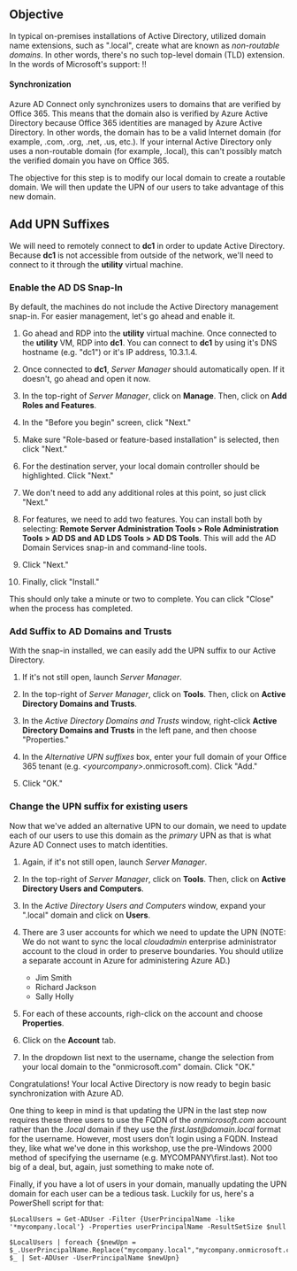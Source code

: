 ## Objective
In typical on-premises installations of Active Directory, utilized domain name extensions, such as ".local", create what are known as _non-routable domains_.  In other words, there's no such top-level domain (TLD) extension.  In the words of Microsoft's support:
!!<h4>Synchronization</h4>Azure AD Connect only synchronizes users to domains that are verified by Office 365. This means that the domain also is verified by Azure Active Directory because Office 365 identities are managed by Azure Active Directory. In other words, the domain has to be a valid Internet domain (for example, .com, .org, .net, .us, etc.). If your internal Active Directory only uses a non-routable domain (for example, .local), this can't possibly match the verified domain you have on Office 365.

The objective for this step is to modify our local domain to create a routable domain.  We will then update the UPN of our users to take advantage of this new domain.

## Add UPN Suffixes
We will need to remotely connect to **dc1** in order to update Active Directory. Because **dc1** is not accessible from outside of the network, we'll need to connect to it through the **utility** virtual machine.

### Enable the AD DS Snap-In
By default, the machines do not include the Active Directory management snap-in.  For easier management, let's go ahead and enable it.

  1. Go ahead and RDP into the **utility** virtual machine.  Once connected to the **utility** VM, RDP into **dc1**.  You can connect to **dc1** by using it's DNS hostname (e.g. "dc1") or it's IP address, 10.3.1.4.

  2. Once connected to **dc1**, _Server Manager_ should automatically open. If it doesn't, go ahead and open it now.

  3. In the top-right of _Server Manager_, click on **Manage**.  Then, click on **Add Roles and Features**.

  4. In the "Before you begin" screen, click "Next."

  5. Make sure "Role-based or feature-based installation" is selected, then click "Next."

  6. For the destination server, your local domain controller should be highlighted.  Click "Next."

  7. We don't need to add any additional roles at this point, so just click "Next."

  8. For features, we need to add two features. You can install both by selecting:  **Remote Server Administration Tools &gt; Role Administration Tools &gt; AD DS and AD LDS Tools &gt; AD DS Tools**. This will add the AD Domain Services snap-in and command-line tools.

  9. Click "Next."

  10. Finally, click "Install."

This should only take a minute or two to complete.  You can click "Close" when the process has completed.

### Add Suffix to AD Domains and Trusts
With the snap-in installed, we can easily add the UPN suffix to our Active Directory.

  1. If it's not still open, launch _Server Manager_.

  2. In the top-right of _Server Manager_, click on **Tools**.  Then, click on **Active Directory Domains and Trusts**.

  3. In the _Active Directory Domains and Trusts_ window, right-click **Active Directory Domains and Trusts** in the left pane, and then choose "Properties."

  4. In the _Alternative UPN suffixes_ box, enter your full domain of your Office 365 tenant (e.g. _&lt;yourcompany&gt;_.onmicrosoft.com). Click "Add."

  5. Click "OK."

### Change the UPN suffix for existing users
Now that we've added an alternative UPN to our domain, we need to update each of our users to use this domain as the _primary_ UPN as that is what Azure AD Connect uses to match identities.

  1. Again, if it's not still open, launch _Server Manager_.

  2. In the top-right of _Server Manager_, click on **Tools**.  Then, click on **Active Directory Users and Computers**.

  3. In the _Active Directory Users and Computers_ window, expand your ".local" domain and click on **Users**.

  4. There are 3 user accounts for which we need to update the UPN (NOTE: We do not want to sync the local _cloudadmin_ enterprise administrator account to the cloud in order to preserve boundaries.  You should utilize a separate account in Azure for administering Azure AD.)

        * Jim Smith
        * Richard Jackson
        * Sally Holly

  5. For each of these accounts, righ-click on the account and choose **Properties**.

  6. Click on the **Account** tab.

  7. In the dropdown list next to the username, change the selection from your local domain to the "onmicrosoft.com" domain.  Click "OK."

Congratulations! Your local Active Directory is now ready to begin basic synchronization with Azure AD.  

One thing to keep in mind is that updating the UPN in the last step now requires these three users to use the FQDN of the _onmicrosoft.com_ account rather than the _.local_ domain if they use the _first.last@domain.local_ format for the username.  However, most users don't login using a FQDN.  Instead they, like what we've done in this workshop, use the pre-Windows 2000 method of specifying the username (e.g. MYCOMPANY\first.last).  Not too big of a deal, but, again, just something to make note of.

Finally, if you have a lot of users in your domain, manually updating the UPN domain for each user can be a tedious task. Luckily for us, here's a PowerShell script for that:

```PS
$LocalUsers = Get-ADUser -Filter {UserPrincipalName -like '*mycompany.local'} -Properties userPrincipalName -ResultSetSize $null

$LocalUsers | foreach {$newUpn = $_.UserPrincipalName.Replace("mycompany.local","mycompany.onmicrosoft.com"); $_ | Set-ADUser -UserPrincipalName $newUpn}
```